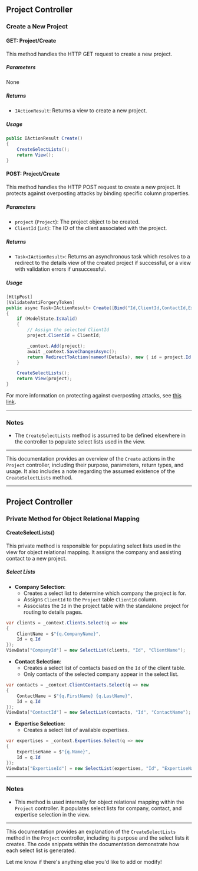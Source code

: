 ## Project Controller

### Create a New Project

#### GET: Project/Create

This method handles the HTTP GET request to create a new project.

##### Parameters

None

##### Returns

- `IActionResult`: Returns a view to create a new project.

##### Usage

```csharp
public IActionResult Create()
{
    CreateSelectLists();
    return View();
}
```

#### POST: Project/Create

This method handles the HTTP POST request to create a new project. It protects against overposting attacks by binding specific column properties.

##### Parameters

- `project` (`Project`): The project object to be created.
- `ClientId` (`int`): The ID of the client associated with the project.

##### Returns

- `Task<IActionResult>`: Returns an asynchronous task which resolves to a redirect to the details view of the created project if successful, or a view with validation errors if unsuccessful.

##### Usage

```csharp
[HttpPost]
[ValidateAntiForgeryToken]
public async Task<IActionResult> Create([Bind("Id,ClientId,ContactId,ExpertiseId,ProjectName,ProjectDescription,ProjectDeadline,ProjectStatus")] Project project, int ClientId)
{
    if (ModelState.IsValid)
    {
        // Assign the selected ClientId
        project.ClientId = ClientId;

        _context.Add(project);
        await _context.SaveChangesAsync();
        return RedirectToAction(nameof(Details), new { id = project.Id });
    }

    CreateSelectLists();
    return View(project);
}
```

For more information on protecting against overposting attacks, see [this link](http://go.microsoft.com/fwlink/?LinkId=317598).

---

### Notes

- The `CreateSelectLists` method is assumed to be defined elsewhere in the controller to populate select lists used in the view.

---

This documentation provides an overview of the `Create` actions in the `Project` controller, including their purpose, parameters, return types, and usage. It also includes a note regarding the assumed existence of the `CreateSelectLists` method.

---

## Project Controller

### Private Method for Object Relational Mapping

#### CreateSelectLists()

This private method is responsible for populating select lists used in the view for object relational mapping. It assigns the company and assisting contact to a new project.

##### Select Lists

- **Company Selection**:
  - Creates a select list to determine which company the project is for.
  - Assigns `ClientId` to the `Project` table `ClientId` column.
  - Associates the `Id` in the project table with the standalone project for routing to details pages.

```csharp
var clients = _context.Clients.Select(q => new
{
    ClientName = $"{q.CompanyName}",
    Id = q.Id
});
ViewData["CompanyId"] = new SelectList(clients, "Id", "ClientName");
```

- **Contact Selection**:
  - Creates a select list of contacts based on the `Id` of the client table.
  - Only contacts of the selected company appear in the select list.

```csharp
var contacts = _context.ClientContacts.Select(q => new
{
    ContactName = $"{q.FirstName} {q.LastName}",
    Id = q.Id
});
ViewData["ContactId"] = new SelectList(contacts, "Id", "ContactName");
```

- **Expertise Selection**:
  - Creates a select list of available expertises.

```csharp
var expertises = _context.Expertises.Select(q => new
{
    ExpertiseName = $"{q.Name}",
    Id = q.Id
});
ViewData["ExpertiseId"] = new SelectList(expertises, "Id", "ExpertiseName");
```

---

### Notes

- This method is used internally for object relational mapping within the `Project` controller. It populates select lists for company, contact, and expertise selection in the view.

---

This documentation provides an explanation of the `CreateSelectLists` method in the `Project` controller, including its purpose and the select lists it creates. The code snippets within the documentation demonstrate how each select list is generated.

Let me know if there's anything else you'd like to add or modify!
